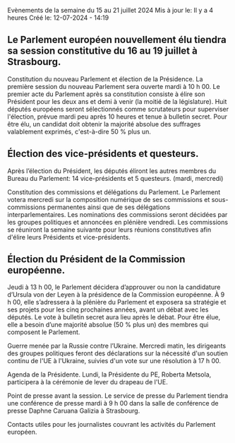 Evènements de la semaine du 15 au 21 juillet 2024
Mis à jour le: Il y a 4 heures
Créé le: 12-07-2024 - 14:19 


## Le Parlement européen nouvellement élu tiendra sa session constitutive du 16 au 19 juillet à Strasbourg.

Constitution du nouveau Parlement et élection de la Présidence. La première session du nouveau Parlement sera ouverte mardi à 10 h 00. Le premier acte du Parlement après sa constitution consiste à élire son Président pour les deux ans et demi à venir (la moitié de la législature). Huit députés européens seront sélectionnés comme scrutateurs pour superviser l'élection, prévue mardi peu après 10 heures et tenue à bulletin secret. Pour être élu, un candidat doit obtenir la majorité absolue des suffrages valablement exprimés, c'est-à-dire 50 % plus un.

## Élection des vice-présidents et questeurs. 
Après l’élection du Président, les députés éliront les autres membres du Bureau du Parlement: 14 vice-présidents et 5 questeurs. (mardi, mercredi)

Constitution des commissions et délégations du Parlement. Le Parlement votera mercredi sur la composition numérique de ses commissions et sous-commissions permanentes ainsi que de ses délégations interparlementaires. Les nominations des commissions seront décidées par les groupes politiques et annoncées en plénière vendredi. Les commissions se réuniront la semaine suivante pour leurs réunions constitutives afin d'élire leurs Présidents et vice-présidents.

## Élection du Président de la Commission européenne. 
Jeudi à 13 h 00, le Parlement décidera d’approuver ou non la candidature d’Ursula von der Leyen à la présidence de la Commission européenne. À 9 h 00, elle s’adressera à la plénière du Parlement et exposera sa stratégie et ses projets pour les cinq prochaines années, avant un débat avec les députés. Le vote à bulletin secret aura lieu après le débat. Pour être élue, elle a besoin d’une majorité absolue (50 % plus un) des membres qui composent le Parlement.

Guerre menée par la Russie contre l’Ukraine. Mercredi matin, les dirigeants des groupes politiques feront des déclarations sur la nécessité d'un soutien continu de l'UE à l'Ukraine, suivies d'un vote sur une résolution à 17 h 00.

Agenda de la Présidente. Lundi, la Présidente du PE, Roberta Metsola, participera à la cérémonie de lever du drapeau de l'UE.

Point de presse avant la session. Le service de presse du Parlement tiendra une conférence de presse mardi à 9 h 00 dans la salle de conférence de presse Daphne Caruana Galizia à Strasbourg.

Contacts utiles pour les journalistes couvrant les activités du Parlement européen.